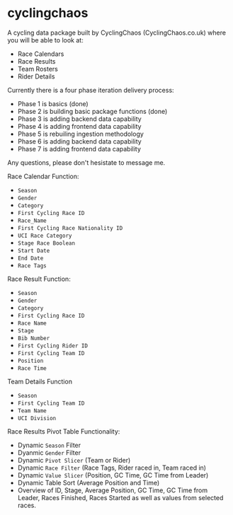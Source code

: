 # cyclingchaos
A cycling data package built by CyclingChaos (CyclingChaos.co.uk) where you will be able to look at:
- Race Calendars
- Race Results
- Team Rosters
- Rider Details

Currently there is a four phase iteration delivery process:
- Phase 1 is basics (done)
- Phase 2 is building basic package functions (done)
- Phase 3 is adding backend data capability
- Phase 4 is adding frontend data capability
- Phase 5 is rebuiling ingestion methodology
- Phase 6 is adding backend data capability
- Phase 7 is adding frontend data capability

Any questions, please don't hesistate to message me. 

Race Calendar Function:
- `Season`
- `Gender`
- `Category`
- `First Cycling Race ID`
- `Race_Name`
- `First Cycling Race Nationality ID`
- `UCI Race Category`
- `Stage Race Boolean`
- `Start Date`
- `End Date`
- `Race Tags`

Race Result Function:
- `Season`
- `Gender`
- `Category`
- `First Cycling Race ID`
- `Race Name`
- `Stage`
- `Bib Number`
- `First Cycling Rider ID`
- `First Cycling Team ID`
- `Position`
- `Race Time`

Team Details Function
- `Season`
- `First Cycling Team ID`
- `Team Name`
- `UCI Division`

Race Results Pivot Table Functionality:
- Dynamic `Season` Filter
- Dyanmic `Gender` Filter
- Dynamic `Pivot Slicer` (Team or Rider)
- Dynamic `Race Filter` (Race Tags, Rider raced in, Team raced in) 
- Dynamic `Value Slicer` (Position, GC Time, GC Time from Leader)
- Dynamic Table Sort (Average Position and Time)
- Overview of ID, Stage, Average Position, GC Time, GC Time from Leader, Races Finished, Races Started as well as values from selected races.
